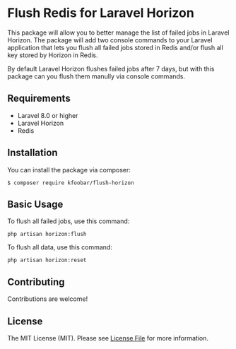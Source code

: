 # Flush Redis for Laravel Horizon

This package will allow you to better manage the list of failed jobs in Laravel Horizon. 
The package will add two console commands to your Laravel application that lets you flush all failed jobs stored in Redis and/or flush all key stored by Horizon in Redis.

By default Laravel Horizon flushes failed jobs after 7 days, but with this package can you flush them manully via console commands.

## Requirements
- Laravel 8.0 or higher
- Laravel Horizon
- Redis

## Installation

You can install the package via composer:

```
$ composer require kfoobar/flush-horizon
```

## Basic Usage

To flush all failed jobs, use this command:
```
php artisan horizon:flush
```

To flush all data, use this command:
```
php artisan horizon:reset
```

## Contributing

Contributions are welcome!

## License

The MIT License (MIT). Please see [License File](LICENSE) for more information.
